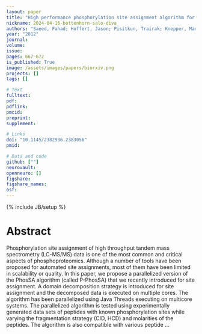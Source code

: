 ```yaml
---
layout: paper
title: "High performance phosphorylation site assignment algorithm for mass spectrometry data using multicore systems"
nickname: 2024-04-16-bottenhorn-salo-diva
authors: "Saeed, Fahad; Hoffert, Jason; Pisitkun, Trairak; Knepper, Mark; "
year: "2012"
journal: 
volume: 
issue:
pages: 667-672
is_published: True
image: /assets/images/papers/biorxiv.png
projects: []
tags: []

# Text
fulltext:
pdf:
pdflink:
pmcid:
preprint: 
supplement:

# Links
doi: "10.1145/2382936.2383056"
pmid:

# Data and code
github: [""]
neurovault:
openneuro: []
figshare:
figshare_names:
osf:
---
```

{% include JB/setup %}

# Abstract

Phosphorylation site assignment of high throughput tandem mass spectrometry (LC-MS/MS) data is one of the most common and critical aspects of phosphoproteomics. Although a number of tools have been proposed for automated site assignments, most of them have been limited in scalability or quality. In this paper, we propose a parallelized version of the PhosSA algorithm (called P-PhosSA) that we recently introduced for site assignment. A domain decomposition strategy is introduced for site assignment and the decomposed data is executed on multiple cores. The algorithm has been parallelized using Java Threads executing on multicore systems. The parallelized algorithm is tested using experimentally generated data sets of peptides with known phosphorylation sites while varying the fragmentation strategy (CID, HCD) and molarities of the peptides. The algorithm is also compatible with various peptide …
